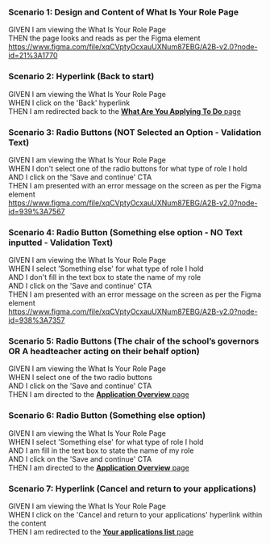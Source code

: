 ### Scenario 1: Design and Content of What Is Your Role Page

GIVEN I am viewing the What Is Your Role Page  
THEN the page looks and reads as per the Figma element  
https://www.figma.com/file/xqCVptyOcxauUXNum87EBG/A2B-v2.0?node-id=21%3A1770


### Scenario 2: Hyperlink (Back to start)

GIVEN I am viewing the What Is Your Role Page  
WHEN I click on the 'Back' hyperlink  
THEN I am redirected back to the [**What Are You Applying To Do** page](04%20What%20Are%20You%20Applying%20To%20Do%20Page.md)


### Scenario 3: Radio Buttons (NOT Selected an Option - Validation Text)

GIVEN I am viewing the What Is Your Role Page  
WHEN I don't select one of the radio buttons for what type of role I hold  
AND I click on the 'Save and continue' CTA  
THEN I am presented with an error message on the screen as per the Figma element  
https://www.figma.com/file/xqCVptyOcxauUXNum87EBG/A2B-v2.0?node-id=939%3A7567


### Scenario 4: Radio Button (Something else option - NO Text inputted  - Validation Text)

GIVEN I am viewing the What Is Your Role Page  
WHEN I select 'Something else' for what type of role I hold  
AND I don't fill in the text box to state the name of my role  
AND I click on the 'Save and continue' CTA  
THEN I am presented with an error message on the screen as per the Figma element  
https://www.figma.com/file/xqCVptyOcxauUXNum87EBG/A2B-v2.0?node-id=938%3A7357


### Scenario 5: Radio Buttons (The chair of the school’s governors OR A headteacher acting on their behalf option)

GIVEN I am viewing the What Is Your Role Page  
WHEN I select one of the two radio buttons  
AND I click on the 'Save and continue' CTA  
THEN I am directed to the [**Application Overview** page](06%20Application%20Overview.md)


### Scenario 6: Radio Button (Something else option)

GIVEN I am viewing the What Is Your Role Page  
WHEN I select 'Something else' for what type of role I hold  
AND I am fill in the text box to state the name of my role  
AND I click on the 'Save and continue' CTA  
THEN I am directed to the [**Application Overview** page](06%20Application%20Overview.md)


### Scenario 7: Hyperlink (Cancel and return to your applications)

GIVEN I am viewing the What Is Your Role Page  
WHEN I click on the 'Cancel and return to your applications' hyperlink within the content  
THEN I am redirected to the [**Your applications list** page](03%20Your%20applications%20list%20Page.md)
